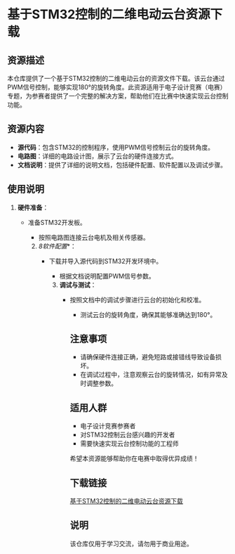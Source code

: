 # 基于STM32控制的二维电动云台资源下载

## 资源描述

本仓库提供了一个基于STM32控制的二维电动云台的资源文件下载。该云台通过PWM信号控制，能够实现180°的旋转角度。此资源适用于电子设计竞赛（电赛）专题，为参赛者提供了一个完整的解决方案，帮助他们在比赛中快速实现云台控制功能。

## 资源内容

- **源代码**：包含STM32的控制程序，使用PWM信号控制云台的旋转角度。
- **电路图**：详细的电路设计图，展示了云台的硬件连接方式。
- **文档说明**：提供了详细的说明文档，包括硬件配置、软件配置以及调试步骤。

## 使用说明

1. **硬件准备**：
   - 准备STM32开发板。
      - 按照电路图连接云台电机及相关传感器。

      2. *8软件配置**：
         - 下载并导入源代码到STM32开发环境中。
            - 根据文档说明配置PWM信号参数。

            3. **调试与测试**：
               - 按照文档中的调试步骤进行云台的初始化和校准。
                  - 测试云台的旋转角度，确保其能够准确达到180°。

                  ## 注意事项

                  - 请确保硬件连接正确，避免短路或接错线导致设备损坏。
                  - 在调试过程中，注意观察云台的旋转情况，如有异常及时调整参数。

                  ## 适用人群

                  - 电子设计竞赛参赛者
                  - 对STM32控制云台感兴趣的开发者
                  - 需要快速实现云台控制功能的工程师

                  希望本资源能够帮助你在电赛中取得优异成绩！

                  ## 下载链接
                  [基于STM32控制的二维电动云台资源下载](https://pan.quark.cn/s/b7bb64f1bae6)

                  ## 说明

                  该仓库仅用于学习交流，请勿用于商业用途。
